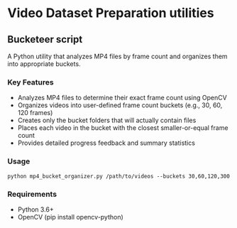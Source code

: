 # Video Dataset Preparation utilities

## Bucketeer script
A Python utility that analyzes MP4 files by frame count and organizes them into appropriate buckets.

### Key Features

- Analyzes MP4 files to determine their exact frame count using OpenCV
- Organizes videos into user-defined frame count buckets (e.g., 30, 60, 120 frames)
- Creates only the bucket folders that will actually contain files
- Places each video in the bucket with the closest smaller-or-equal frame count
- Provides detailed progress feedback and summary statistics

### Usage
```
python mp4_bucket_organizer.py /path/to/videos --buckets 30,60,120,300
```

### Requirements

- Python 3.6+
- OpenCV (pip install opencv-python)